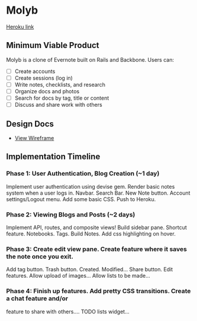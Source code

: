 # Molyb


[Heroku link][heroku]

[heroku]: http://molyb.herokuapp.com

## Minimum Viable Product
Molyb is a clone of Evernote built on Rails and Backbone. Users can:


- [ ] Create accounts
- [ ] Create sessions (log in)
- [ ] Write notes, checklists, and research
- [ ] Organize docs and photos
- [ ] Search for docs by tag, title or content
- [ ] Discuss and share work with others

## Design Docs
* [View Wireframe][view]

[view]: ./docs/wireframe

## Implementation Timeline

### Phase 1: User Authentication, Blog Creation (~1 day)
Implement user authentication using devise gem.  Render basic notes system
when a user logs in.  Navbar.  Search Bar.  New Note button.
Account settings/Logout menu.
Add some basic CSS.  Push to Heroku.

### Phase 2: Viewing Blogs and Posts (~2 days)
Implement API, routes, and composite views!  Build sidebar pane.  Shortcut feature.
Notebooks. Tags.  Build Notes.  Add css highlighting on hover.

### Phase 3: Create edit view pane.  Create feature where it saves the note once you exit.
Add tag button.  Trash button.  Created. Modified... Share button.
Edit features.  Allow upload of images...  Allow lists to be made...

### Phase 4: Finish up features.  Add pretty CSS transitions.  Create a chat feature and/or
feature to share with others....  TODO lists widget...

